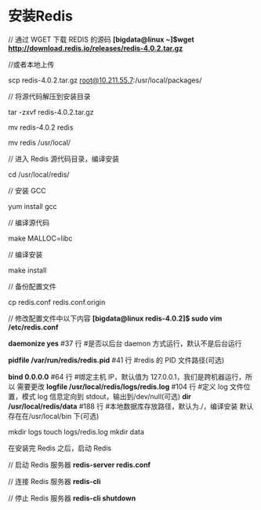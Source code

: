 # 安装Redis

// 通过 WGET 下载 REDIS 的源码
 **[bigdata@linux ~]$wget** **http://download.redis.io/releases/redis-4.0.2.tar.gz** 

//或者本地上传

scp redis-4.0.2.tar.gz root@10.211.55.7:/usr/local/packages/

// 将源代码解压到安装目录 

tar -zxvf redis-4.0.2.tar.gz

mv redis-4.0.2 redis

mv redis /usr/local/

// 进入 Redis 源代码目录，编译安装 

cd  /usr/local/redis/

// 安装 GCC 

yum install gcc

// 编译源代码 

make MALLOC=libc

// 编译安装 

make install

// 备份配置文件 

cp redis.conf redis.conf.origin

// 修改配置文件中以下内容
 **[bigdata@linux redis-4.0.2]$ sudo vim /etc/redis.conf** 

**daemonize yes** #37 行 #是否以后台 daemon 方式运行，默认不是后台运行

 **pidfile /var/run/redis/redis.pid** #41 行 #redis 的 PID 文件路径(可选) 

**bind 0.0.0.0** #64 行 #绑定主机 IP，默认值为 127.0.0.1，我们是跨机器运行，所以 需要更改
 **logfile /usr/local/redis/logs/redis.log** #104 行 #定义 log 文件位置，模式 log 信息定向到 stdout，输出到/dev/null(可选)
 **dir /usr/local/redis/data** #188 行 #本地数据库存放路径，默认为./，编译安装 默认存在在/usr/local/bin 下(可选) 



mkdir logs
touch logs/redis.log
mkdir data

在安装完 Redis 之后，启动 Redis 

// 启动 Redis 服务器
 **redis-server redis.conf**  

// 连接 Redis 服务器
 **redis-cli** 

// 停止 Redis 服务器
**redis-cli shutdown** 

